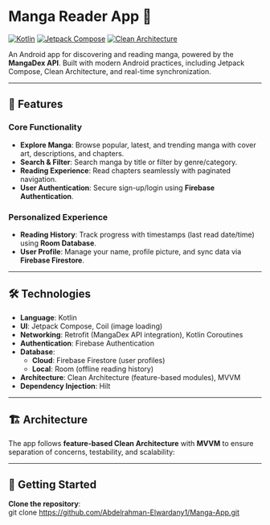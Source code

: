 # Manga Reader App 📖

[![Kotlin](https://img.shields.io/badge/Kotlin-1.9.0-blue.svg)](https://kotlinlang.org/)
[![Jetpack Compose](https://img.shields.io/badge/Jetpack%20Compose-1.5.4-brightgreen)](https://developer.android.com/jetpack/compose)
[![Clean Architecture](https://img.shields.io/badge/Clean%20Architecture-✓-success)](https://developer.android.com/topic/architecture)

An Android app for discovering and reading manga, powered by the **MangaDex API**. Built with modern Android practices, including Jetpack Compose, Clean Architecture, and real-time synchronization.

---

## 📱 Features  
### Core Functionality  
- **Explore Manga**: Browse popular, latest, and trending manga with cover art, descriptions, and chapters.  
- **Search & Filter**: Search manga by title or filter by genre/category.  
- **Reading Experience**: Read chapters seamlessly with paginated navigation.  
- **User Authentication**: Secure sign-up/login using **Firebase Authentication**.  

### Personalized Experience  
- **Reading History**: Track progress with timestamps (last read date/time) using **Room Database**.  
- **User Profile**: Manage your name, profile picture, and sync data via **Firebase Firestore**.  

---

## 🛠️ Technologies  
- **Language**: Kotlin  
- **UI**: Jetpack Compose, Coil (image loading)  
- **Networking**: Retrofit (MangaDex API integration), Kotlin Coroutines  
- **Authentication**: Firebase Authentication  
- **Database**:  
  - **Cloud**: Firebase Firestore (user profiles)  
  - **Local**: Room (offline reading history)  
- **Architecture**: Clean Architecture (feature-based modules), MVVM  
- **Dependency Injection**: Hilt  

---

## 🏗️ Architecture  
The app follows **feature-based Clean Architecture** with **MVVM** to ensure separation of concerns, testability, and scalability:

---

## 🚀 Getting Started  
**Clone the repository**:  
   git clone https://github.com/Abdelrahman-Elwardany1/Manga-App.git
